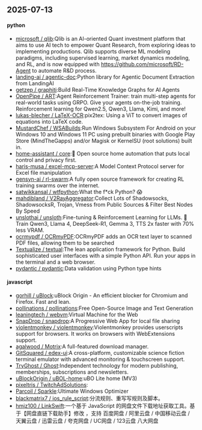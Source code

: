 ## 2025-07-13

#### python
* [microsoft / qlib](https://github.com/microsoft/qlib):Qlib is an AI-oriented Quant investment platform that aims to use AI tech to empower Quant Research, from exploring ideas to implementing productions. Qlib supports diverse ML modeling paradigms, including supervised learning, market dynamics modeling, and RL, and is now equipped with https://github.com/microsoft/RD-Agent to automate R&D process.
* [landing-ai / agentic-doc](https://github.com/landing-ai/agentic-doc):Python library for Agentic Document Extraction from LandingAI
* [getzep / graphiti](https://github.com/getzep/graphiti):Build Real-Time Knowledge Graphs for AI Agents
* [OpenPipe / ART](https://github.com/OpenPipe/ART):Agent Reinforcement Trainer: train multi-step agents for real-world tasks using GRPO. Give your agents on-the-job training. Reinforcement learning for Qwen2.5, Qwen3, Llama, Kimi, and more!
* [lukas-blecher / LaTeX-OCR](https://github.com/lukas-blecher/LaTeX-OCR):pix2tex: Using a ViT to convert images of equations into LaTeX code.
* [MustardChef / WSABuilds](https://github.com/MustardChef/WSABuilds):Run Windows Subsystem For Android on your Windows 10 and Windows 11 PC using prebuilt binaries with Google Play Store (MindTheGapps) and/or Magisk or KernelSU (root solutions) built in.
* [home-assistant / core](https://github.com/home-assistant/core):🏡 Open source home automation that puts local control and privacy first.
* [haris-musa / excel-mcp-server](https://github.com/haris-musa/excel-mcp-server):A Model Context Protocol server for Excel file manipulation
* [gensyn-ai / rl-swarm](https://github.com/gensyn-ai/rl-swarm):A fully open source framework for creating RL training swarms over the internet.
* [satwikkansal / wtfpython](https://github.com/satwikkansal/wtfpython):What the f*ck Python? 😱
* [mahdibland / V2RayAggregator](https://github.com/mahdibland/V2RayAggregator):Collect Lots of Shadowsocks, ShadowsocksR, Trojan, Vmess from Public Sources & Filter Best Nodes By Speed
* [unslothai / unsloth](https://github.com/unslothai/unsloth):Fine-tuning & Reinforcement Learning for LLMs. 🦥 Train Qwen3, Llama 4, DeepSeek-R1, Gemma 3, TTS 2x faster with 70% less VRAM.
* [ocrmypdf / OCRmyPDF](https://github.com/ocrmypdf/OCRmyPDF):OCRmyPDF adds an OCR text layer to scanned PDF files, allowing them to be searched
* [Textualize / textual](https://github.com/Textualize/textual):The lean application framework for Python. Build sophisticated user interfaces with a simple Python API. Run your apps in the terminal and a web browser.
* [pydantic / pydantic](https://github.com/pydantic/pydantic):Data validation using Python type hints

#### javascript
* [gorhill / uBlock](https://github.com/gorhill/uBlock):uBlock Origin - An efficient blocker for Chromium and Firefox. Fast and lean.
* [pollinations / pollinations](https://github.com/pollinations/pollinations):Free Open-Source Image and Text Generation
* [leaningtech / webvm](https://github.com/leaningtech/webvm):Virtual Machine for the Web
* [SnapDrop / snapdrop](https://github.com/SnapDrop/snapdrop):A Progressive Web App for local file sharing
* [violentmonkey / violentmonkey](https://github.com/violentmonkey/violentmonkey):Violentmonkey provides userscripts support for browsers. It works on browsers with WebExtensions support.
* [agalwood / Motrix](https://github.com/agalwood/Motrix):A full-featured download manager.
* [GitSquared / edex-ui](https://github.com/GitSquared/edex-ui):A cross-platform, customizable science fiction terminal emulator with advanced monitoring & touchscreen support.
* [TryGhost / Ghost](https://github.com/TryGhost/Ghost):Independent technology for modern publishing, memberships, subscriptions and newsletters.
* [uBlockOrigin / uBOL-home](https://github.com/uBlockOrigin/uBOL-home):uBO Lite home (MV3)
* [pixeltris / TwitchAdSolutions](https://github.com/pixeltris/TwitchAdSolutions):
* [Parcoil / Sparkle](https://github.com/Parcoil/Sparkle):Ultimate Windows Optimizer
* [blackmatrix7 / ios_rule_script](https://github.com/blackmatrix7/ios_rule_script):分流规则、重写写规则及脚本。
* [hmjz100 / LinkSwift](https://github.com/hmjz100/LinkSwift):一个基于 JavaScript 的网盘文件下载地址获取工具。基于【网盘直链下载助手】修改 ，支持 百度网盘 / 阿里云盘 / 中国移动云盘 / 天翼云盘 / 迅雷云盘 / 夸克网盘 / UC网盘 / 123云盘 八大网盘
